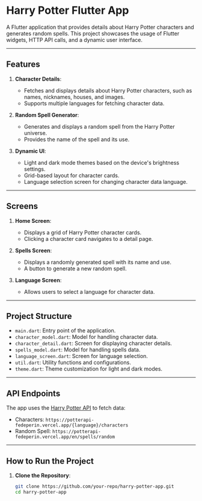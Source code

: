 # Harry Potter Flutter App

A Flutter application that provides details about Harry Potter characters and generates random spells. This project showcases the usage of Flutter widgets, HTTP API calls, and a dynamic user interface.

---

## Features

1. **Character Details**:
   - Fetches and displays details about Harry Potter characters, such as names, nicknames, houses, and images.
   - Supports multiple languages for fetching character data.

2. **Random Spell Generator**:
   - Generates and displays a random spell from the Harry Potter universe.
   - Provides the name of the spell and its use.

3. **Dynamic UI**:
   - Light and dark mode themes based on the device's brightness settings.
   - Grid-based layout for character cards.
   - Language selection screen for changing character data language.

---

## Screens

1. **Home Screen**:
   - Displays a grid of Harry Potter character cards.
   - Clicking a character card navigates to a detail page.

2. **Spells Screen**:
   - Displays a randomly generated spell with its name and use.
   - A button to generate a new random spell.

3. **Language Screen**:
   - Allows users to select a language for character data.

---

## Project Structure

- `main.dart`: Entry point of the application.
- `character_model.dart`: Model for handling character data.
- `character_detail.dart`: Screen for displaying character details.
- `spells_model.dart`: Model for handling spells data.
- `language_screen.dart`: Screen for language selection.
- `util.dart`: Utility functions and configurations.
- `theme.dart`: Theme customization for light and dark modes.

---

## API Endpoints

The app uses the [Harry Potter API](https://potterapi-fedeperin.vercel.app/) to fetch data:
- Characters: `https://potterapi-fedeperin.vercel.app/{language}/characters`
- Random Spell: `https://potterapi-fedeperin.vercel.app/en/spells/random`

---

## How to Run the Project

1. **Clone the Repository**:
   ```bash
   git clone https://github.com/your-repo/harry-potter-app.git
   cd harry-potter-app


